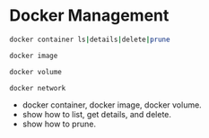 # Docker Management

```bash
docker container ls|details|delete|prune
```

```bash
docker image
```

```bash
docker volume
```

```bash
docker network
```

- docker container, docker image, docker volume.
- show how to list, get details, and delete.
- show how to prune.